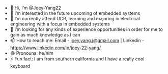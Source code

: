 - 👋 Hi, I’m @Joey-Yang22
- 👀 I’m interested in the future upcoming of embedded systems
- 🌱 I’m currently attend UCR, learning and majoring in electrical engineering with a focus in embedded systems
- 💞️ I’m looking for any kinds of experience opportunities in order for me to gain as much knowledge as I can
- 📫 How to reach me: Email - joey.yang.j@gmail.com | Linkedin - https://www.linkedin.com/in/joey-22-yang/ 
- 😄 Pronouns: he/him
- ⚡ Fun fact: I am from southern california and I have a really cool keyboard

<!---
Joey-Yang22/Joey-Yang22 is a ✨ special ✨ repository because its `README.md` (this file) appears on your GitHub profile.
You can click the Preview link to take a look at your changes.
--->
